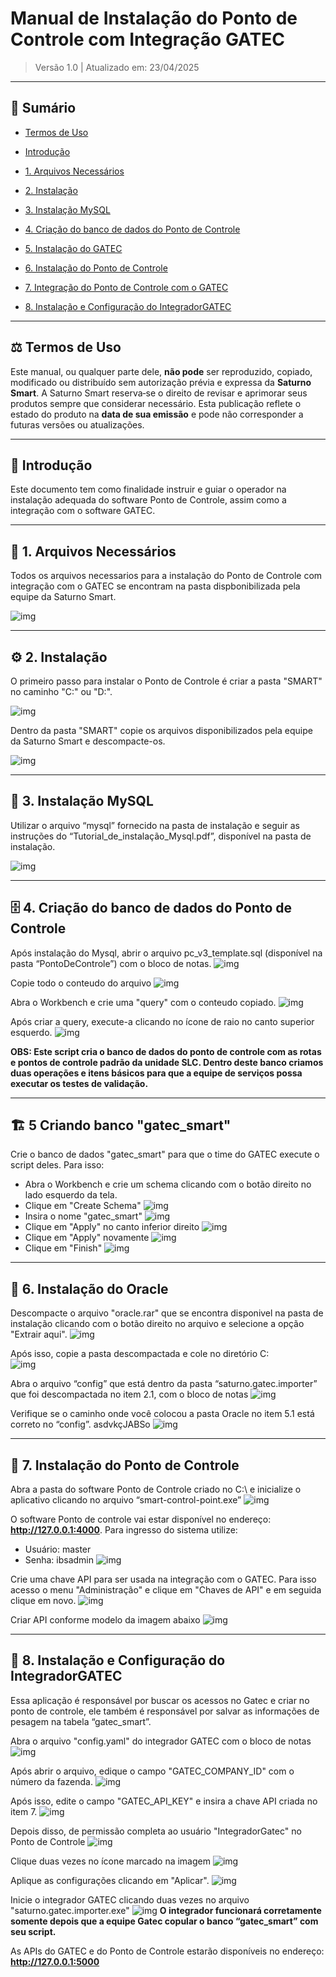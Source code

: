 # Manual de Instalação do Ponto de Controle com Integração GATEC

> Versão 1.0 | Atualizado em: 23/04/2025

---

## 📌 Sumário

- [Termos de Uso](#tdu)
- [Introdução](#int)

- [1. Arquivos Necessários](#cap1)
- [2. Instalação](#cap2)
- [3. Instalação MySQL](#cap3)
- [4. Criação do banco de dados do Ponto de Controle](#cap4)
- [5. Instalação do GATEC](#cap5)
- [6. Instalação do Ponto de Controle](#cap6)
- [7. Integração do Ponto de Controle com o GATEC](#cap7)
- [8. Instalação e Configuração do IntegradorGATEC](#cap8)

---

## ⚖️ Termos de Uso

Este manual, ou qualquer parte dele, **não pode** ser reproduzido, copiado, modificado ou distribuído sem autorização prévia e expressa da **Saturno Smart**. A Saturno Smart reserva‑se o direito de revisar e aprimorar seus produtos sempre que considerar necessário. Esta publicação reflete o estado do produto na **data de sua emissão** e pode não corresponder a futuras versões ou atualizações.

---

## 🧾 Introdução

Este documento tem como finalidade instruir e guiar o operador na instalação adequada do software Ponto de Controle, assim como a integração com o software GATEC.

---

## 📁 1. Arquivos Necessários

Todos os arquivos necessarios para a instalação do Ponto de Controle com integração com o GATEC se encontram na pasta dispbonibilizada pela equipe da Saturno Smart.

![img](./imagens/imgInstalacao/arquivos_necessarios.png)

---

## ⚙️ 2. Instalação

O primeiro passo para instalar o Ponto de Controle é criar a pasta "SMART" no caminho "C:\" ou "D:\".

![img](./imagens/imgInstalacao/pasta_smart.png)

Dentro da pasta "SMART" copie os arquivos disponibilizados pela equipe da Saturno Smart e descompacte-os.

![img](./imagens/imgInstalacao/arquivos_descompactados.png)

---

## 🐬 3. Instalação MySQL

Utilizar o arquivo “mysql” fornecido na pasta de instalação e seguir as instruções do “Tutorial_de_instalação_Mysql.pdf”, disponível na pasta de instalação.

![img](./imagens/imgInstalacao/intalacao_mysql.jpg)

---

## 🗄️ 4. Criação do banco de dados do Ponto de Controle

Após instalação do Mysql, abrir o arquivo pc_v3_template.sql (disponível na pasta “PontoDeControle”) com o bloco de notas.
![img](./imagens/imgInstalacao/instalacao_banco.jpg)

Copie todo o conteudo do arquivo
![img](./imagens/imgInstalacao/copiar_query.png)

Abra o Workbench e crie uma "query" com o conteudo copiado.
![img](./imagens/imgInstalacao/criando_query.jpg)

Após criar a query, execute-a clicando no ícone de raio no canto superior esquerdo.
![img](./imagens/imgInstalacao/executando_query.png)

**OBS: Este script cria o banco de dados do ponto de controle com as rotas e pontos de controle padrão da unidade SLC. Dentro deste banco criamos duas operações e itens básicos para que a equipe de serviços possa executar os testes de validação.**

---

## 🏗️ 5 Criando banco "gatec_smart"

Crie o banco de dados "gatec_smart" para que o time do GATEC execute o script deles. Para isso:

- Abra o Workbench e crie um schema clicando com o botão direito no lado esquerdo da tela.
- Clique em "Create Schema"
![img](./imagens/imgInstalacao/criando_schema.jpg)
- Insira o nome "gatec_smart"
![img](./imagens/imgInstalacao/banco_gatec_smart.jpg)
- Clique em "Apply" no canto inferior direito
![img](./imagens/imgInstalacao/apply.jpg)
- Clique em "Apply"  novamente
![img](./imagens/imgInstalacao/apply_novamente.jpg)
- Clique em "Finish"
![img](./imagens/imgInstalacao/finish.jpg)

---

## 🦾 6. Instalação do Oracle

Descompacte o arquivo "oracle.rar" que se encontra disponivel na pasta de instalação clicando com o botão direito no arquivo e selecione a opção "Extrair aqui".
![img](./imagens/imgInstalacao/instalacao_oracle.png)

Após isso, copie a pasta descompactada e cole no diretório C:\
![img](./imagens/imgInstalacao/oracle_copia.jpg)

Abra o arquivo “config” que está dentro da pasta “saturno.gatec.importer” que foi
descompactada no item 2.1, com o bloco de notas
![img](./imagens/imgInstalacao/configurando_oracle.png)

Verifique se o caminho onde você colocou a pasta Oracle no item 5.1 está correto
no “config”. asdvkçJABSo
![img](./imagens/imgInstalacao/verificacao_config.png)

---

## 🧩 7. Instalação do Ponto de Controle

Abra a pasta do software Ponto de Controle criado no C:\ e inicialize o aplicativo
clicando no arquivo “smart-control-point.exe”
![img](./imagens/imgInstalacao/abrir_pdc.png)

O software Ponto de controle vai estar disponível no endereço: **<http://127.0.0.1:4000>**.
Para ingresso do sistema utilize:

- Usuário: master
- Senha: ibsadmin
![img](./imagens/imgInstalacao/acesso_pdc.png)

Crie uma chave API para ser usada na integração com o GATEC. Para isso acesso o menu "Administração" e clique em "Chaves de API" e em seguida clique em novo.
![img](./imagens/imgInstalacao/criacao_chave_api.png)

Criar API conforme modelo da imagem abaixo
![img](./imagens/imgInstalacao/configuracao_api.png)

---

## 🔗 8. Instalação e Configuração do IntegradorGATEC

Essa aplicação é responsável por buscar os acessos no Gatec e criar no ponto de controle, ele também é responsável por salvar as informações de pesagem na tabela “gatec_smart”.

Abra o arquivo "config.yaml" do integrador GATEC com o bloco de notas
![img](./imagens/imgInstalacao/configuracao_integrador.png)

Após abrir o arquivo, edique o campo "GATEC_COMPANY_ID" com o número da fazenda.
![img](./imagens/imgInstalacao/configuracao_gatec_company_id.png)

Após isso, edite o campo "GATEC_API_KEY" e insira a chave API criada no item 7.
![img](./imagens/imgInstalacao/configuracao_api_gatec.png)

Depois disso, de permissão completa ao usuário "IntegradorGatec" no Ponto de Controle
![img](./imagens/imgInstalacao/usuario_gatec.png)

Clique duas vezes no ícone marcado na imagem
![img](./imagens/imgInstalacao/permissao_api.png)

Aplique as configurações clicando em "Aplicar".
![img](./imagens/imgInstalacao/aplicar_permissoes.png)

Inicie o integrador GATEC clicando duas vezes no arquivo "saturno.gatec.importer.exe"
![img](./imagens/imgInstalacao/abrir_integrador.png)
**O integrador funcionará corretamente somente depois que a equipe Gatec copular o
banco “gatec_smart” com seu script.**

As APIs do GATEC e do Ponto de Controle estarão disponíveis no endereço: **<http://127.0.0.1:5000>**

